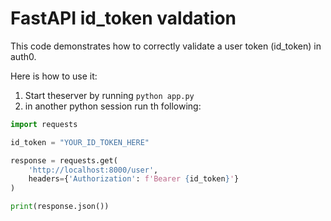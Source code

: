 # FastAPI id_token valdation
This code demonstrates how to correctly validate a user token (id_token) in auth0.

Here is how to use it:
1. Start theserver by running `python app.py`
2. in another python session run th following:
```python
import requests

id_token = "YOUR_ID_TOKEN_HERE"

response = requests.get(
    'http://localhost:8000/user',
    headers={'Authorization': f'Bearer {id_token}'}
)

print(response.json())
```
